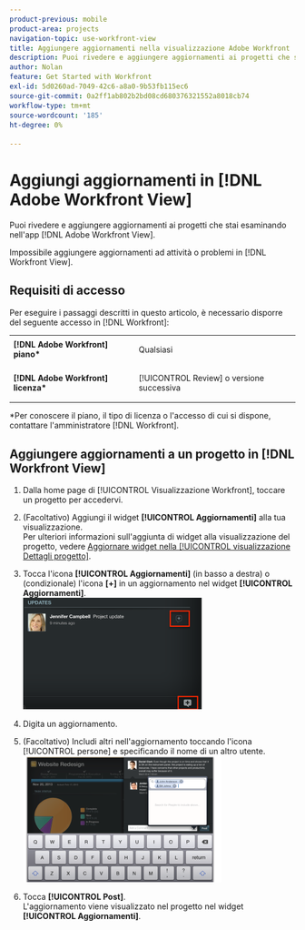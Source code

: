 ```yaml
---
product-previous: mobile
product-area: projects
navigation-topic: use-workfront-view
title: Aggiungere aggiornamenti nella visualizzazione Adobe Workfront
description: Puoi rivedere e aggiungere aggiornamenti ai progetti che stai esaminando nell'app  [!DNL Adobe Workfront] Visualizza.
author: Nolan
feature: Get Started with Workfront
exl-id: 5d0260ad-7049-42c6-a8a0-9b53fb115ec6
source-git-commit: 0a2ff1ab802b2bd08cd680376321552a8018cb74
workflow-type: tm+mt
source-wordcount: '185'
ht-degree: 0%

---
```


# Aggiungi aggiornamenti in [!DNL Adobe Workfront View]

Puoi rivedere e aggiungere aggiornamenti ai progetti che stai esaminando nell&#39;app [!DNL Adobe Workfront View].

Impossibile aggiungere aggiornamenti ad attività o problemi in [!DNL Workfront View].

## Requisiti di accesso

Per eseguire i passaggi descritti in questo articolo, è necessario disporre del seguente accesso in [!DNL Workfront]:

<table style="table-layout:auto"> 
 <col> 
 </col> 
 <col> 
 </col> 
 <tbody> 
  <tr> 
   <td role="rowheader"><strong>[!DNL Adobe Workfront] piano*</strong></td> 
   <td> <p>Qualsiasi</p> </td> 
  </tr> 
  <tr> 
   <td role="rowheader"><strong>[!DNL Adobe Workfront] licenza*</strong></td> 
   <td> <p>[!UICONTROL Review] o versione successiva</p> </td> 
  </tr> 
 </tbody> 
</table>

&#42;Per conoscere il piano, il tipo di licenza o l&#39;accesso di cui si dispone, contattare l&#39;amministratore [!DNL Workfront].

## Aggiungere aggiornamenti a un progetto in [!DNL Workfront View]

1. Dalla home page di [!UICONTROL Visualizzazione Workfront], toccare un progetto per accedervi.
1. (Facoltativo) Aggiungi il widget **[!UICONTROL Aggiornamenti]** alla tua visualizzazione.\
   Per ulteriori informazioni sull&#39;aggiunta di widget alla visualizzazione del progetto, vedere [Aggiornare widget nella [!UICONTROL visualizzazione Dettagli progetto]](../../../workfront-basics/mobile-apps/using-workfront-view/update-widgets-in-workfront-view.md).

1. Tocca l&#39;icona **[!UICONTROL Aggiornamenti]** (in basso a destra) o (condizionale) l&#39;icona **[+]** in un aggiornamento nel widget **[!UICONTROL Aggiornamenti]**.\
   ![[!DNL workfront_view_updates_icon].png](assets/workfront-view-updates-icon-315x196.png)

1. Digita un aggiornamento.
1. (Facoltativo) Includi altri nell&#39;aggiornamento toccando l&#39;icona [!UICONTROL persone] e specificando il nome di un altro utente.\
   ![Aggiornamenti nell&#39;app mobile](assets/screen-shot-2014-002-21-at-2.57.44-pm-350x222.png)

1. Tocca **[!UICONTROL Post]**.\
   L&#39;aggiornamento viene visualizzato nel progetto nel widget **[!UICONTROL Aggiornamenti]**.
